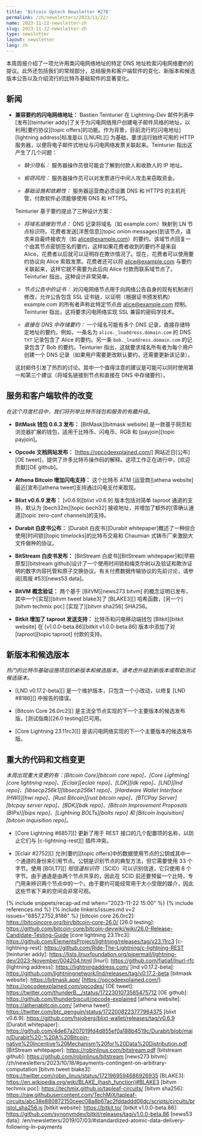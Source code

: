 ```yaml
---
title: 'Bitcoin Optech Newsletter #278'
permalink: /zh/newsletters/2023/11/22/
name: 2023-11-22-newsletter-zh
slug: 2023-11-22-newsletter-zh
type: newsletter
layout: newsletter
lang: zh
---
```

本周周报介绍了一项允许用类闪电网络地址的特定 DNS 地址检索闪电网络要约的提议。此外还包括我们的常规部分，总结服务和客户端软件的变化、新版本和候选版本公告以及介绍流行的比特币基础软件的显著变化。

## 新闻

- **<!--offers-compatible-ln-addresses-->兼容要约的闪电网络地址：** Bastien Teinturier 在 Lightning-Dev 邮件列表中[发布][teinturier addy]了关于为闪电网络用户创建电子邮件风格的地址，以利用[要约协议][topic offers]的功能。作为背景，目前流行的[闪电地址][lightning address]标准是以 [LNURL][] 为基础，要求运行始终可用的 HTTP 服务器，以便将电子邮件式地址与闪电网络发票关联起来。Teinturier 指出这产生了几个问题：

  * _缺少隐私：_ 服务器操作员很可能会了解到付款人和收款人的 IP 地址。

  * _偷窃风险：_ 服务器操作员可以对发票进行中间人攻击来窃取资金。

  * _基础设施和依赖性：_ 服务器运营商必须设置 DNS 和 HTTPS 的主机托管，付款软件必须能够使用 DNS 和 HTTPS。

  Teinturier 基于要约提出了三种设计方案：

  * _将域名链接到节点：_ DNS 记录将域名（如 example.com）映射到 LN 节点标识符。花费者发送[洋葱信息][topic onion messages]到该节点，请求来自最终接收方（如 alice@example.com）的要约。该域节点回复一个由其节点密钥签名的要约，这样如果花费者收到的要约不是来自 Alice，花费者以后就可以证明存在欺诈情况了。现在，花费者可以使用要约协议向 Alice 索取发票。花费者还可以将 alice@example.com 与要约关联起来，这样它就不需要为此后向 Alice 付款而联系域节点了。Teinturier 指出，这种设计非常简单。

  * _节点公告中的证书：_ 对闪电网络节点用于向网络公告自身的现有机制进行修改，允许公告包含 SSL 证书链，以证明（根据证书颁发机构）example.com 的所有者声称此特定节点由 alice@example.com 控制。Teinturier 指出，这将要求闪电网络实现 SSL 兼容的密码学技术。

  * _直接在 DNS 中存储要约：_ 一个域名可能有多个 DNS 记录，直接存储特定地址的要约。例如，一条名为 `alice._lnaddress.domain.com` 的 DNS `TXT` 记录包含了 Alice 的要约。另一条 `bob._lnaddress.domain.com` 的记录包含了 Bob 的要约。Teinturier 指出，这就要求域名所有者为每个用户创建一个 DNS 记录（如果用户需要更改默认要约，还需要更新该记录）。

  这封邮件引发了热烈的讨论。其中一个值得注意的建议是可能可以同时使用第一和第三个建议（将域名链接到节点和直接在 DNS 中存储要约）。

## 服务和客户端软件的改变

*在这个月度栏目中，我们将列举比特币钱包和服务的有趣升级*。

- **BitMask 钱包 0.6.3 发布：**
  [BitMask][bitmask website] 是一款基于网页和浏览器扩展的钱包，适用于比特币、闪电币、RGB 和 [payjoin][topic payjoin]。

- **Opcode 文档网站发布：**
  [https://opcodeexplained.com/] 网站近日[公布][OE tweet]，提供了许多比特币操作码的解释。这项工作正在进行中，[欢迎贡献][OE github]。

- **Athena Bitcoin 增加闪电支持：**
  这个比特币 ATM [运营商][athena website]最近[宣布][athena tweet]支持通过闪电支付来取现。

- **Blixt v0.6.9 发布：**
  [v0.6.9][blixt v0.6.9] 版本包括对简单 taproot 通道的支持，默认为 [bech32m][topic bech32] 接收地址，并增加了额外的[零确认通道][topic zero-conf channels]的支持。

- **Durabit 白皮书公布：**
  [Durabit 白皮书][Durabit whitepaper]概述了一种综合使用[时间锁][topic timelocks]的比特币交易和 Chaumian 式铸币厂来激励大文件做种的协议。

- **BitStream 白皮书发布：**
  [BitStream 白皮书][BitStream whitepaper]和[早期原型][bitstream github]设计了一个使用时间锁和梅克尔树以及验证和欺诈证明的数字内容托管和原子交换协议。有关付费数据传输协议的先前讨论，请参阅[周报 #53][news53 data]。

- **BitVM 概念验证：**
  两个基于 [BitVM][news273 bitvm] 的概念证明已发布，其中一个[实现][bitvm tweet blake3]了 [BLAKE3][] 哈希函数，[另一个][bitvm techmix poc] [实现了][bitvm sha256] SHA256。

- **Bitkit 增加了 taproot 发送支持：**
  比特币和闪电移动端钱包 [Bitkit][bitkit website] 在 [v1.0.0-beta.86][bitkit v1.0.0-beta.86] 版本中添加了对 [taproot][topic taproot] 付款的支持。

## 新版本和候选版本

*热门的比特币基础设施项目的新版本和候选版本。请考虑升级到新版本或帮助测试候选版本。*

- [LND v0.17.2-beta][] 是一个维护版本，只包含一个小改动，以修复 [LND #8186][] 中报告的错误。

- [Bitcoin Core 26.0rc2][] 是主流全节点实现的下一个主要版本的候选发布版。[测试指南][26.0 testing]已可用。

- [Core Lightning 23.11rc3][] 是该闪电网络实现的下一个主要版本的候选发布版。

## 重大的代码和文档变更

*本周出现重大变更的有：[Bitcoin Core][bitcoin core repo]、[Core Lightning][core lightning repo]、[Eclair][eclair repo]、[LDK][ldk repo]、[LND][lnd repo]、[libsecp256k1][libsecp256k1 repo]、[Hardware Wallet Interface (HWI)][hwi repo]、[Rust Bitcoin][rust bitcoin repo]、[BTCPay Server][btcpay server repo]、[BDK][bdk repo]、[Bitcoin Improvement Proposals (BIPs)][bips repo]、[Lightning BOLTs][bolts repo] 和 [Bitcoin Inquisition][bitcoin inquisition repo]。*

- [Core Lightning #6857][] 更新了用于 REST 接口的几个配置项的名称，以防止它们与 [c-lightning-rest][] 插件冲突。

- [Eclair #2752][] 允许[要约][topic offers]中的数据使用节点的公钥或其中一个通道的身份来引用节点。公钥是识别节点的典型方法，但它需要使用 33 个字节。使用 [BOLT7][] _短信道标识符_（SCID）可以识别信道，它只使用 8 个字节。由于通道是由两个节点共享的，因此在 SCID 前还要预留一个比特，专门用来辨识两个节点中的一个。由于要约可能经常用于大小受限的媒介，因此这些节省下来的空间会非常可观。

{% include snippets/recap-ad.md when="2023-11-22 15:00" %}
{% include references.md %}
{% include linkers/issues.md v=2 issues="6857,2752,8186" %}
[bitcoin core 26.0rc2]: https://bitcoincore.org/bin/bitcoin-core-26.0/
[26.0 testing]: https://github.com/bitcoin-core/bitcoin-devwiki/wiki/26.0-Release-Candidate-Testing-Guide
[core lightning 23.11rc3]: https://github.com/ElementsProject/lightning/releases/tag/v23.11rc3
[c-lightning-rest]: https://github.com/Ride-The-Lightning/c-lightning-REST
[teinturier addy]: https://lists.linuxfoundation.org/pipermail/lightning-dev/2023-November/004204.html
[lnurl]: https://github.com/fiatjaf/lnurl-rfc
[lightning address]: https://lightningaddress.com/
[lnd v0.17.2-beta]: https://github.com/lightningnetwork/lnd/releases/tag/v0.17.2-beta
[bitmask website]: https://bitmask.app/
[https://opcodeexplained.com/]: https://opcodeexplained.com/opcodes/
[OE tweet]: https://twitter.com/thunderB__/status/1722301073585475712
[OE github]: https://github.com/thunderbiscuit/opcode-explained
[athena website]: https://athenabitcoin.com/
[athena tweet]: https://twitter.com/btc_penguin/status/1722008223777964375
[blixt v0.6.9]: https://github.com/hsjoberg/blixt-wallet/releases/tag/v0.6.9
[Durabit whitepaper]: https://github.com/4de67a207019fd4d855ef0a188b4519c/Durabit/blob/main/Durabit%20-%20A%20Bitcoin-native%20Incentive%20Mechanism%20for%20Data%20Distribution.pdf
[BitStream whitepaper]: https://robinlinus.com/bitstream.pdf
[bitstream github]: https://github.com/robinlinus/bitstream
[news273 bitvm]: /zh/newsletters/2023/10/18/#payments-contingent-on-arbitrary-computation
[bitvm tweet blake3]: https://twitter.com/robin_linus/status/1721969594686926935
[BLAKE3]: https://en.wikipedia.org/wiki/BLAKE_(hash_function)#BLAKE3
[bitvm techmix poc]: https://techmix.github.io/tapleaf-circuits/
[bitvm sha256]: https://raw.githubusercontent.com/TechMiX/tapleaf-circuits/abc38e880872150ceec08a8b67ac2fddaddd06dc/scripts/circuits/bristol_sha256.js
[bitkit website]: https://bitkit.to/
[bitkit v1.0.0-beta.86]: https://github.com/synonymdev/bitkit/releases/tag/v1.0.0-beta.86
[news53 data]: /en/newsletters/2019/07/03/#standardized-atomic-data-delivery-following-ln-payments
